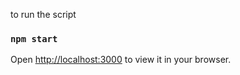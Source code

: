 to run the script
### `npm start`
Open [http://localhost:3000](http://localhost:3000) to view it in your browser.
